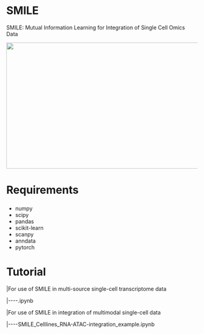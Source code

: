 # SMILE
SMILE: Mutual Information Learning for Integration of Single Cell Omics Data 

<img src="https://github.com/rpmccordlab/SMILE/blob/main/SMILE_logo.jpg" width="696" height="331">

# Requirements
###
* numpy
* scipy
* pandas
* scikit-learn
* scanpy
* anndata
* pytorch

# Tutorial

|For use of SMILE in multi-source single-cell transcriptome data

|----.ipynb

|For use of SMILE in integration of multimodal single-cell data

|----SMILE_Celllines_RNA-ATAC-integration_example.ipynb
